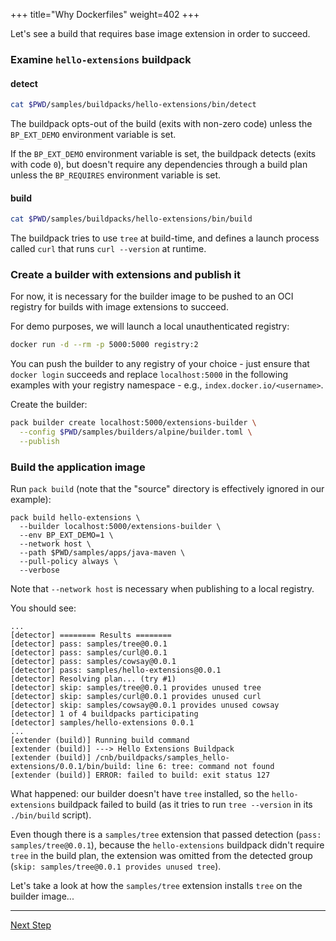 +++
title="Why Dockerfiles"
weight=402
+++

<!-- test:suite=dockerfiles;weight=2 -->

Let's see a build that requires base image extension in order to succeed.

### Examine `hello-extensions` buildpack

#### detect

<!-- test:exec -->
```bash
cat $PWD/samples/buildpacks/hello-extensions/bin/detect
```

The buildpack opts-out of the build (exits with non-zero code) unless the `BP_EXT_DEMO` environment variable is set.

If the `BP_EXT_DEMO` environment variable is set, the buildpack detects (exits with code `0`), but doesn't require any dependencies through a build plan unless the `BP_REQUIRES` environment variable is set.

#### build

<!-- test:exec -->
```bash
cat $PWD/samples/buildpacks/hello-extensions/bin/build
```

The buildpack tries to use `tree` at build-time, and defines a launch process called `curl` that runs `curl --version` at runtime.

### Create a builder with extensions and publish it

For now, it is necessary for the builder image to be pushed to an OCI registry for builds with image extensions to succeed.

For demo purposes, we will launch a local unauthenticated registry:

<!-- test:exec -->
```bash
docker run -d --rm -p 5000:5000 registry:2
```

You can push the builder to any registry of your choice - just ensure that `docker login` succeeds and replace `localhost:5000` in the following examples with your registry namespace -
e.g., `index.docker.io/<username>`.

Create the builder:

<!-- test:exec -->
```bash
pack builder create localhost:5000/extensions-builder \
  --config $PWD/samples/builders/alpine/builder.toml \
  --publish
```

### Build the application image

Run `pack build` (note that the "source" directory is effectively ignored in our example):

```
pack build hello-extensions \
  --builder localhost:5000/extensions-builder \
  --env BP_EXT_DEMO=1 \
  --network host \
  --path $PWD/samples/apps/java-maven \
  --pull-policy always \
  --verbose
```

Note that `--network host` is necessary when publishing to a local registry.

You should see:

```
...
[detector] ======== Results ========
[detector] pass: samples/tree@0.0.1
[detector] pass: samples/curl@0.0.1
[detector] pass: samples/cowsay@0.0.1
[detector] pass: samples/hello-extensions@0.0.1
[detector] Resolving plan... (try #1)
[detector] skip: samples/tree@0.0.1 provides unused tree
[detector] skip: samples/curl@0.0.1 provides unused curl
[detector] skip: samples/cowsay@0.0.1 provides unused cowsay
[detector] 1 of 4 buildpacks participating
[detector] samples/hello-extensions 0.0.1
...
[extender (build)] Running build command
[extender (build)] ---> Hello Extensions Buildpack
[extender (build)] /cnb/buildpacks/samples_hello-extensions/0.0.1/bin/build: line 6: tree: command not found
[extender (build)] ERROR: failed to build: exit status 127
```

What happened: our builder doesn't have `tree` installed, so the `hello-extensions` buildpack failed to build (as it
tries to run `tree --version` in its `./bin/build` script).

Even though there is a `samples/tree` extension that passed detection (`pass: samples/tree@0.0.1`), because
the `hello-extensions` buildpack didn't require `tree` in the build plan, the extension was omitted from the detected
group (`skip: samples/tree@0.0.1 provides unused tree`).

Let's take a look at how the `samples/tree` extension installs `tree` on the builder image...

<!--+ if false+-->
---

<a href="/docs/extension-author-guide/create-extension/building-blocks-extension" class="button bg-pink">Next Step</a>
<!--+ end +-->
